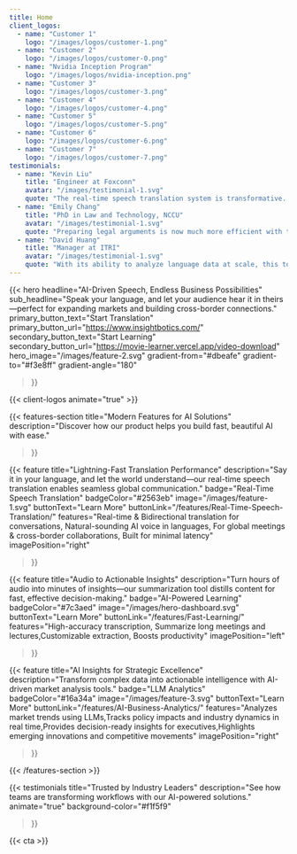 ```yaml
---
title: Home
client_logos:
  - name: "Customer 1"
    logo: "/images/logos/customer-1.png"
  - name: "Customer 2"
    logo: "/images/logos/customer-0.png"
  - name: "Nvidia Inception Program"
    logo: "/images/logos/nvidia-inception.png"
  - name: "Customer 3"
    logo: "/images/logos/customer-3.png"
  - name: "Customer 4"
    logo: "/images/logos/customer-4.png"
  - name: "Customer 5"
    logo: "/images/logos/customer-5.png"
  - name: "Customer 6"
    logo: "/images/logos/customer-6.png"
  - name: "Customer 7"
    logo: "/images/logos/customer-7.png"
testimonials:
  - name: "Kevin Liu"
    title: "Engineer at Foxconn"
    avatar: "/images/testimonial-1.svg"
    quote: "The real-time speech translation system is transformative. It allows us to communicate seamlessly with global teams, breaking language barriers instantly."
  - name: "Emily Chang"
    title: "PhD in Law and Technology, NCCU"
    avatar: "/images/testimonial-1.svg"
    quote: "Preparing legal arguments is now much more efficient with the text summarization tool. It provides concise, actionable insights from lengthy materials."
  - name: "David Huang"
    title: "Manager at ITRI"
    avatar: "/images/testimonial-1.svg"
    quote: "With its ability to analyze language data at scale, this tool has become essential for uncovering market opportunities and driving innovation."
---
```


<!-- hero_image="/images/hero-dashboard.svg" -->

{{< hero 
    headline="AI-Driven Speech, Endless Business Possibilities"
    sub_headline="Speak your language, and let your audience hear it in theirs—perfect for expanding markets and building cross-border connections."
    primary_button_text="Start Translation"
    primary_button_url="https://www.insightbotics.com/"
    secondary_button_text="Start Learning"
    secondary_button_url="https://movie-learner.vercel.app/video-download"
    hero_image="/images/feature-2.svg"
    gradient-from="#dbeafe"
    gradient-to="#f3e8ff"
    gradient-angle="180"
>}}


{{< client-logos animate="true" >}}

{{< features-section 
    title="Modern Features for AI Solutions"
    description="Discover how our product helps you build fast, beautiful AI with ease."
>}}

{{< feature
    title="Lightning-Fast Translation Performance"
    description="Say it in your language, and let the world understand—our real-time speech translation enables seamless global communication."
    badge="Real-Time Speech Translation"
    badgeColor="#2563eb"
    image="/images/feature-1.svg"
    buttonText="Learn More"
    buttonLink="/features/Real-Time-Speech-Translation/"
    features="Real-time & Bidirectional translation for conversations, Natural-sounding AI voice in languages, For global meetings & cross-border collaborations, Built for minimal latency"
    imagePosition="right"
>}}

<!-- image="/images/feature-2.svg" -->

{{< feature
    title="Audio to Actionable Insights"
    description="Turn hours of audio into minutes of insights—our summarization tool distills content for fast, effective decision-making."
    badge="AI-Powered Learning"
    badgeColor="#7c3aed"
    image="/images/hero-dashboard.svg"
    buttonText="Learn More"
    buttonLink="/features/Fast-Learning/"
    features="High-accuracy transcription, Summarize long meetings and lectures,Customizable extraction, Boosts productivity"
    imagePosition="left"
>}}

{{< feature
    title="AI Insights for Strategic Excellence"
    description="Transform complex data into actionable intelligence with AI-driven market analysis tools."
    badge="LLM Analytics"
    badgeColor="#16a34a"
    image="/images/feature-3.svg"
    buttonText="Learn More"
    buttonLink="/features/AI-Business-Analytics/"
    features="Analyzes market trends using LLMs,Tracks policy impacts and industry dynamics in real time,Provides decision-ready insights for executives,Highlights emerging innovations and competitive movements"
    imagePosition="right"
>}}

{{< /features-section >}}

{{< testimonials 
    title="Trusted by Industry Leaders"
    description="See how teams are transforming workflows with our AI-powered solutions."
    animate="true"
    background-color="#f1f5f9"
>}}

{{< cta >}}
